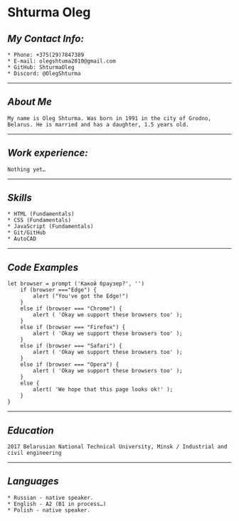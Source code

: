 # **Shturma Oleg**
## ***My Contact Info:***
    * Phone: +375(29)7847389
    * E-mail: olegshtuma2010@gmail.com
    * GitHub: ShturmaOleg
    * Discord: @OlegShturma
-----
## ***About Me***
    My name is Oleg Shturma. Was born in 1991 in the city of Grodno, Belarus. He is married and has a daughter, 1.5 years old. 
-----

## ***Work experience:***
    Nothing yet…
-----

## ***Skills***
    * HTML (Fundamentals)
    * CSS (Fundamentals)
    * JavaScript (Fundamentals)
    * Git/GitHub
    * AutoCAD
-----

## ***Code Examples***
```
let browser = prompt ('Какой браузер?', '')
    if (browser ==="Edge") {
        alert ("You've got the Edge!")
    }
    else if (browser === "Chrome") {
        alert ( 'Okay we support these browsers too' ); 
    }
    else if (browser === "Firefox") {
        alert ( 'Okay we support these browsers too' );
    }
    else if (browser === "Safari") {
        alert ( 'Okay we support these browsers too' );
    }
    else if (browser === "Opera") {
        alert ( 'Okay we support these browsers too' );
    }
    else {
        alert( 'We hope that this page looks ok!' );  
    }
}
```
-----

## ***Education***
    2017 Belarusian National Technical University, Minsk / Industrial and civil engineering
-----
## ***Languages***
    * Russian - native speaker.
    * English - A2 (B1 in process…)
    * Polish - native speaker.